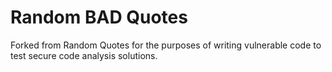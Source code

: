 # Random BAD Quotes
Forked from Random Quotes for the purposes of writing vulnerable code to test secure code analysis solutions.
